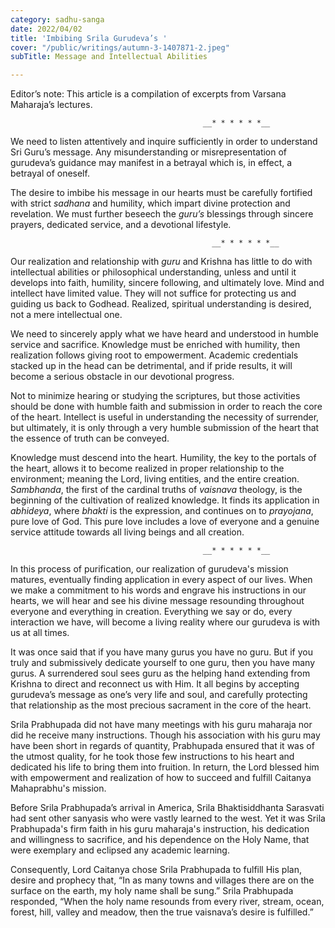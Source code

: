 ```yaml
---
category: sadhu-sanga
date: 2022/04/02
title: 'Imbibing Srila Gurudeva’s '
cover: "/public/writings/autumn-3-1407871-2.jpeg"
subTitle: Message and Intellectual Abilities

---
```

Editor’s note: This article is a compilation of excerpts from Varsana Maharaja’s lectures.

                                               __* * * * * *__

We need to listen attentively and inquire sufficiently in order to understand Sri Guru’s message. Any misunderstanding or misrepresentation of gurudeva’s guidance may manifest in a betrayal which is, in effect, a betrayal of oneself.

The desire to imbibe his message in our hearts must be carefully fortified with strict _sadhana_ and humility, which impart divine protection and revelation. We must further beseech the _guru’s_ blessings through sincere prayers, dedicated service, and a devotional lifestyle.

                                                 __* * * * * *__

Our realization and relationship with _guru_ and Krishna has little to do with intellectual abilities or philosophical understanding, unless and until it develops into faith, humility, sincere following, and ultimately love. Mind and intellect have limited value. They will not suffice for protecting us and guiding us back to Godhead. Realized, spiritual understanding is desired, not a mere intellectual one.

We need to sincerely apply what we have heard and understood in humble service and sacrifice. Knowledge must be enriched with humility, then realization follows giving root to empowerment. Academic credentials stacked up in the head can be detrimental, and if pride results, it will become a serious obstacle in our devotional progress.

Not to minimize hearing or studying the scriptures, but those activities should be done with humble faith and submission in order to reach the core of the heart. Intellect is useful in understanding the necessity of surrender, but ultimately, it is only through a very humble submission of the heart that the essence of truth can be conveyed.

Knowledge must descend into the heart. Humility, the key to the portals of the heart, allows it to become realized in proper relationship to the environment; meaning the Lord, living entities, and the entire creation. _Sambhanda_, the first of the cardinal truths of _vaisnava_ theology, is the beginning of the cultivation of realized knowledge. It finds its application in _abhideya_, where _bhakti_ is the expression, and continues on to _prayojana_, pure love of God. This pure love includes a love of everyone and a genuine service attitude towards all living beings and all creation.

                                               __* * * * * *__

In this process of purification, our realization of gurudeva's mission matures, eventually finding application in every aspect of our lives. When we make a commitment to his words and engrave his instructions in our hearts, we will hear and see his divine message resounding throughout everyone and everything in creation. Everything we say or do, every interaction we have, will become a living reality where our gurudeva is with us at all times.

It was once said that if you have many gurus you have no guru. But if you truly and submissively dedicate yourself to one guru, then you have many gurus. A surrendered soul sees guru as the helping hand extending from Krishna to direct and reconnect us with Him. It all begins by accepting gurudeva’s message as one’s very life and soul, and carefully protecting that relationship as the most precious sacrament in the core of the heart.

Srila Prabhupada did not have many meetings with his guru maharaja nor did he receive many instructions. Though his association with his guru may have been short in regards of quantity, Prabhupada ensured that it was of the utmost quality, for he took those few instructions to his heart and dedicated his life to bring them into fruition. In return, the Lord blessed him with empowerment and realization of how to succeed and fulfill Caitanya Mahaprabhu's mission.

Before Srila Prabhupada’s arrival in America, Srila Bhaktisiddhanta Sarasvati had sent other sanyasis who were vastly learned to the west. Yet it was Srila Prabhupada's firm faith in his guru maharaja's instruction, his dedication and willingness to sacrifice, and his dependence on the Holy Name, that were exemplary and eclipsed any academic learning.

Consequently, Lord Caitanya chose Srila Prabhupada to fulfill His plan, desire and prophecy that, “In as many towns and villages there are on the surface on the earth, my holy name shall be sung.” Srila Prabhupada responded, “When the holy name resounds from every river, stream, ocean, forest, hill, valley and meadow, then the true vaisnava’s desire is fulfilled.”